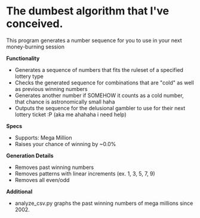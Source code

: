 # The dumbest algorithm that I've conceived.

This program generates a number sequence for you to use in your next money-burning session

**Functionality**
+ Generates a sequence of numbers that fits the ruleset of a specified lottery type
+ Checks the generated sequence for combinations that are "cold" as well as previous winning numbers
+ Generates another number if SOMEHOW it counts as a cold number, that chance is astronomically small haha
+ Outputs the sequence for the delusional gambler to use for their next lottery ticket :P (aka me ahahaha i need help)

**Specs**
+ Supports: Mega Million
+ Raises your chance of winning by ~0.0%

**Generation Details**
+ Removes past winning numbers
+ Removes patterns with linear increments (ex. 1, 3, 5, 7, 9)
+ Removes all even/odd

**Additional**
+ analyze_csv.py graphs the past winning numbers of mega millions since 2002.
